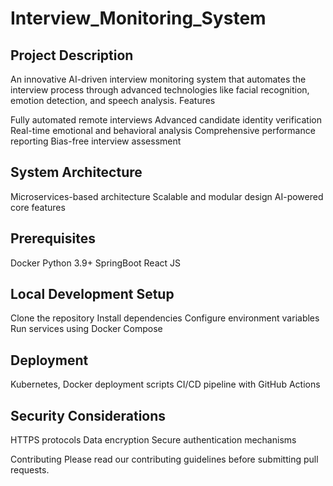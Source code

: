 # Interview_Monitoring_System

## Project Description
An innovative AI-driven interview monitoring system that automates the interview process through advanced technologies like facial recognition, emotion detection, and speech analysis.
Features

Fully automated remote interviews
Advanced candidate identity verification
Real-time emotional and behavioral analysis
Comprehensive performance reporting
Bias-free interview assessment

## System Architecture

Microservices-based architecture
Scalable and modular design
AI-powered core features

## Prerequisites

Docker
Python 3.9+
SpringBoot
React JS

## Local Development Setup

Clone the repository
Install dependencies
Configure environment variables
Run services using Docker Compose

## Deployment

Kubernetes, Docker deployment scripts
CI/CD pipeline with GitHub Actions

## Security Considerations

HTTPS protocols
Data encryption
Secure authentication mechanisms

Contributing
Please read our contributing guidelines before submitting pull requests.


